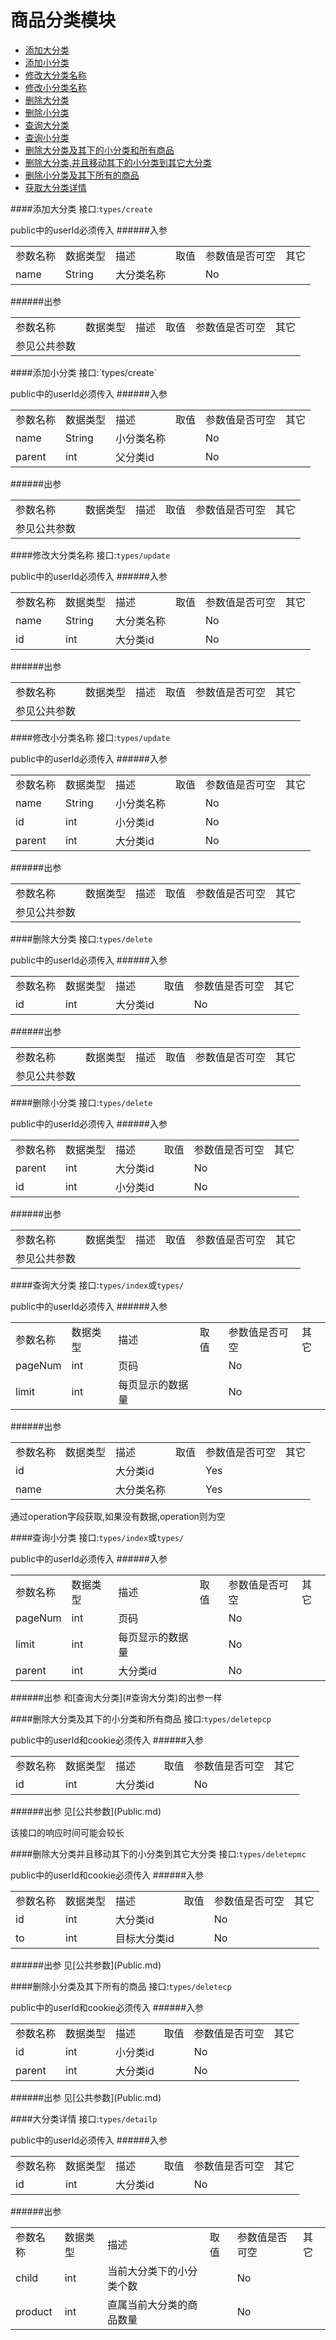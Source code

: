 商品分类模块
========
* [添加大分类](#添加大分类)
* [添加小分类](#添加小分类)
* [修改大分类名称](#修改大分类名称)
* [修改小分类名称](#修改小分类名称)
* [删除大分类](#删除大分类)
* [删除小分类](#删除小分类)
* [查询大分类](#查询大分类)
* [查询小分类](#查询小分类)
* [删除大分类及其下的小分类和所有商品](#删除大分类及其下的小分类和所有商品)
* [删除大分类,并且移动其下的小分类到其它大分类](#删除大分类并且移动其下的小分类到其它大分类)
* [删除小分类及其下所有的商品](#删除小分类及其下所有的商品)
* [获取大分类详情](#大分类详情)

####添加大分类
接口:`types/create`

public中的userId必须传入
######入参
<table>
    <tr>
        <td>参数名称</td>
        <td>数据类型</td>
        <td>描述</td>
        <td>取值</td>
        <td>参数值是否可空</td>
        <td>其它</td>
    </tr>
    <tr>
        <td>name</td>
        <td>String</td>
        <td>大分类名称</td>
        <td></td>
        <td>No</td>
        <td></td>
    </tr>
</table>
######出参
<table>
    <tr>
        <td>参数名称</td>
        <td>数据类型</td>
        <td>描述</td>
        <td>取值</td>
        <td>参数值是否可空</td>
        <td>其它</td>
    </tr>
    <tr>
        <td>参见公共参数</td>
        <td></td>
        <td></td>
        <td></td>
        <td></td>
        <td></td>
    </tr>
</table>
####添加小分类
接口:`types/create`

public中的userId必须传入
######入参
<table>
    <tr>
        <td>参数名称</td>
        <td>数据类型</td>
        <td>描述</td>
        <td>取值</td>
        <td>参数值是否可空</td>
        <td>其它</td>
    </tr>
    <tr>
        <td>name</td>
        <td>String</td>
        <td>小分类名称</td>
        <td></td>
        <td>No</td>
        <td></td>
    </tr>
    <tr>
        <td>parent</td>
        <td>int</td>
        <td>父分类id</td>
        <td></td>
        <td>No</td>
        <td></td>
    </tr>
</table>
######出参
<table>
    <tr>
        <td>参数名称</td>
        <td>数据类型</td>
        <td>描述</td>
        <td>取值</td>
        <td>参数值是否可空</td>
        <td>其它</td>
    </tr>
    <tr>
        <td>参见公共参数</td>
        <td></td>
        <td></td>
        <td></td>
        <td></td>
        <td></td>
    </tr>
</table>

####修改大分类名称
接口:`types/update`

public中的userId必须传入
######入参
<table>
    <tr>
        <td>参数名称</td>
        <td>数据类型</td>
        <td>描述</td>
        <td>取值</td>
        <td>参数值是否可空</td>
        <td>其它</td>
    </tr>
    <tr>
        <td>name</td>
        <td>String</td>
        <td>大分类名称</td>
        <td></td>
        <td>No</td>
        <td></td>
    </tr>
    <tr>
        <td>id</td>
        <td>int</td>
        <td>大分类id</td>
        <td></td>
        <td>No</td>
        <td></td>
    </tr>
</table>
######出参
<table>
    <tr>
        <td>参数名称</td>
        <td>数据类型</td>
        <td>描述</td>
        <td>取值</td>
        <td>参数值是否可空</td>
        <td>其它</td>
    </tr>
    <tr>
        <td>参见公共参数</td>
        <td></td>
        <td></td>
        <td></td>
        <td></td>
        <td></td>
    </tr>
</table>

####修改小分类名称
接口:`types/update`

public中的userId必须传入
######入参
<table>
    <tr>
        <td>参数名称</td>
        <td>数据类型</td>
        <td>描述</td>
        <td>取值</td>
        <td>参数值是否可空</td>
        <td>其它</td>
    </tr>
    <tr>
        <td>name</td>
        <td>String</td>
        <td>小分类名称</td>
        <td></td>
        <td>No</td>
        <td></td>
    </tr>
    <tr>
        <td>id</td>
        <td>int</td>
        <td>小分类id</td>
        <td></td>
        <td>No</td>
        <td></td>
    </tr>
    <tr>
        <td>parent</td>
        <td>int</td>
        <td>大分类id</td>
        <td></td>
        <td>No</td>
        <td></td>
    </tr>
</table>
######出参
<table>
    <tr>
        <td>参数名称</td>
        <td>数据类型</td>
        <td>描述</td>
        <td>取值</td>
        <td>参数值是否可空</td>
        <td>其它</td>
    </tr>
    <tr>
        <td>参见公共参数</td>
        <td></td>
        <td></td>
        <td></td>
        <td></td>
        <td></td>
    </tr>
</table>

####删除大分类
接口:`types/delete`

public中的userId必须传入
######入参
<table>
    <tr>
        <td>参数名称</td>
        <td>数据类型</td>
        <td>描述</td>
        <td>取值</td>
        <td>参数值是否可空</td>
        <td>其它</td>
    </tr>
    <tr>
        <td>id</td>
        <td>int</td>
        <td>大分类id</td>
        <td></td>
        <td>No</td>
        <td></td>
    </tr>
</table>
######出参
<table>
    <tr>
        <td>参数名称</td>
        <td>数据类型</td>
        <td>描述</td>
        <td>取值</td>
        <td>参数值是否可空</td>
        <td>其它</td>
    </tr>
    <tr>
        <td>参见公共参数</td>
        <td></td>
        <td></td>
        <td></td>
        <td></td>
        <td></td>
    </tr>
</table>

####删除小分类
接口:`types/delete`

public中的userId必须传入
######入参
<table>
    <tr>
        <td>参数名称</td>
        <td>数据类型</td>
        <td>描述</td>
        <td>取值</td>
        <td>参数值是否可空</td>
        <td>其它</td>
    </tr>
    <tr>
        <td>parent</td>
        <td>int</td>
        <td>大分类id</td>
        <td></td>
        <td>No</td>
        <td></td>
    </tr>
    <tr>
        <td>id</td>
        <td>int</td>
        <td>小分类id</td>
        <td></td>
        <td>No</td>
        <td></td>
    </tr>
</table>
######出参
<table>
    <tr>
        <td>参数名称</td>
        <td>数据类型</td>
        <td>描述</td>
        <td>取值</td>
        <td>参数值是否可空</td>
        <td>其它</td>
    </tr>
    <tr>
        <td>参见公共参数</td>
        <td></td>
        <td></td>
        <td></td>
        <td></td>
        <td></td>
    </tr>
</table>

####查询大分类
接口:`types/index`或`types/`

public中的userId必须传入
######入参
<table>
    <tr>
        <td>参数名称</td>
        <td>数据类型</td>
        <td>描述</td>
        <td>取值</td>
        <td>参数值是否可空</td>
        <td>其它</td>
    </tr>
    <tr>
        <td>pageNum</td>
        <td>int</td>
        <td>页码</td>
        <td></td>
        <td>No</td>
        <td></td>
    </tr>
    <tr>
        <td>limit</td>
        <td>int</td>
        <td>每页显示的数据量</td>
        <td></td>
        <td>No</td>
        <td></td>
    </tr>
</table>
######出参
<table>
    <tr>
        <td>参数名称</td>
        <td>数据类型</td>
        <td>描述</td>
        <td>取值</td>
        <td>参数值是否可空</td>
        <td>其它</td>
    </tr>
    <tr>
        <td>id</td>
        <td></td>
        <td>大分类id</td>
        <td></td>
        <td>Yes</td>
        <td></td>
    </tr>
    <tr>
        <td>name</td>
        <td></td>
        <td>大分类名称</td>
        <td></td>
        <td>Yes</td>
        <td></td>
    </tr>
</table>
通过operation字段获取,如果没有数据,operation则为空

####查询小分类
接口:`types/index`或`types/`

public中的userId必须传入
######入参
<table>
    <tr>
        <td>参数名称</td>
        <td>数据类型</td>
        <td>描述</td>
        <td>取值</td>
        <td>参数值是否可空</td>
        <td>其它</td>
    </tr>
    <tr>
        <td>pageNum</td>
        <td>int</td>
        <td>页码</td>
        <td></td>
        <td>No</td>
        <td></td>
    </tr>
    <tr>
        <td>limit</td>
        <td>int</td>
        <td>每页显示的数据量</td>
        <td></td>
        <td>No</td>
        <td></td>
    </tr>
    <tr>
        <td>parent</td>
        <td>int</td>
        <td>大分类id</td>
        <td></td>
        <td>No</td>
        <td></td>
    </tr>
</table>
######出参
和[查询大分类](#查询大分类)的出参一样

####删除大分类及其下的小分类和所有商品
接口:`types/deletepcp`

public中的userId和cookie必须传入
######入参
<table>
    <tr>
        <td>参数名称</td>
        <td>数据类型</td>
        <td>描述</td>
        <td>取值</td>
        <td>参数值是否可空</td>
        <td>其它</td>
    </tr>
    <tr>
        <td>id</td>
        <td>int</td>
        <td>大分类id</td>
        <td></td>
        <td>No</td>
        <td></td>
    </tr>
</table>
######出参
见[公共参数](Public.md)

该接口的响应时间可能会较长

####删除大分类并且移动其下的小分类到其它大分类
接口:`types/deletepmc`

public中的userId和cookie必须传入
######入参
<table>
    <tr>
        <td>参数名称</td>
        <td>数据类型</td>
        <td>描述</td>
        <td>取值</td>
        <td>参数值是否可空</td>
        <td>其它</td>
    </tr>
    <tr>
        <td>id</td>
        <td>int</td>
        <td>大分类id</td>
        <td></td>
        <td>No</td>
        <td></td>
    </tr>
    <tr>
        <td>to</td>
        <td>int</td>
        <td>目标大分类id</td>
        <td></td>
        <td>No</td>
        <td></td>
    </tr>
</table>
######出参
见[公共参数](Public.md)

####删除小分类及其下所有的商品
接口:`types/deletecp`

public中的userId和cookie必须传入
######入参
<table>
    <tr>
        <td>参数名称</td>
        <td>数据类型</td>
        <td>描述</td>
        <td>取值</td>
        <td>参数值是否可空</td>
        <td>其它</td>
    </tr>
    <tr>
        <td>id</td>
        <td>int</td>
        <td>小分类id</td>
        <td></td>
        <td>No</td>
        <td></td>
    </tr>
    <tr>
        <td>parent</td>
        <td>int</td>
        <td>大分类id</td>
        <td></td>
        <td>No</td>
        <td></td>
    </tr>
</table>
######出参
见[公共参数](Public.md)

####大分类详情
接口:`types/detailp`

public中的userId必须传入
######入参
<table>
    <tr>
        <td>参数名称</td>
        <td>数据类型</td>
        <td>描述</td>
        <td>取值</td>
        <td>参数值是否可空</td>
        <td>其它</td>
    </tr>
    <tr>
        <td>id</td>
        <td>int</td>
        <td>大分类id</td>
        <td></td>
        <td>No</td>
        <td></td>
    </tr>
</table>
######出参
<table>
    <tr>
        <td>参数名称</td>
        <td>数据类型</td>
        <td>描述</td>
        <td>取值</td>
        <td>参数值是否可空</td>
        <td>其它</td>
    </tr>
    <tr>
        <td>child</td>
        <td>int</td>
        <td>当前大分类下的小分类个数</td>
        <td></td>
        <td>No</td>
        <td></td>
    </tr>
    <tr>
        <td>product</td>
        <td>int</td>
        <td>直属当前大分类的商品数量</td>
        <td></td>
        <td>No</td>
        <td></td>
    </tr>
</table>

